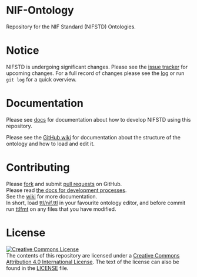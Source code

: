 # NIF-Ontology
Repository for the NIF Standard (NIFSTD) Ontologies.

# Notice
NIFSTD is undergoing significant changes. Please see the
[issue tracker](https://github.com/SciCrunch/NIF-Ontology/issues)
for upcoming changes. For a full record of changes please see
the [log](https://github.com/SciCrunch/NIF-Ontology/commits/master) or
run `git log` for a quick overview.

# Documentation
Please see [docs](docs/) for documentation about how to develop NIFSTD
using this repository.

Please see the [GitHub wiki](https://github.com/SciCrunch/NIF-Ontology/wiki)
for documentation about the structure of the ontology and how to load and edit it.

# Contributing
Please [fork](https://github.com/SciCrunch/NIF-Ontology#fork-destination-box) and submit
[pull requests](https://github.com/SciCrunch/NIF-Ontology/pull/new/master) on GitHub.  
Please read [the docs for development processes](docs/processes.md).  
See the [wiki](https://github.com/SciCrunch/NIF-Ontology/wiki) for more documentation.  
In short, load [ttl/nif.ttl](ttl/nif.ttl) in your favourite ontology editor,
and before commit run [ttlfmt](https://github.com/tgbugs/pyontutils/blob/master/pyontutils/ttlfmt.py)
on any files that you have modified.

# License
<a rel="license" href="http://creativecommons.org/licenses/by/4.0/"><img alt="Creative Commons License" style="border-width:0" src="https://i.creativecommons.org/l/by/4.0/80x15.png" /></a><br />The contents of this repository are licensed under a <a rel="license" href="http://creativecommons.org/licenses/by/4.0/">Creative Commons Attribution 4.0 International License</a>.
The text of the license can also be found in the [LICENSE](LICENSE) file.
